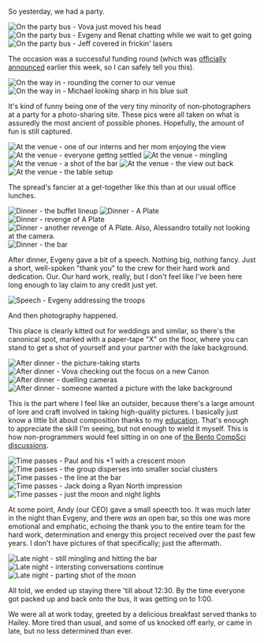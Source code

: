 So yesterday, we had a party.

![On the party bus - Vova just moved his head](/static/img/500px/000001_2015-07-22.jpg)
![On the party bus - Evgeny and Renat chatting while we wait to get going](/static/img/500px/000002_2015-07-22.jpg)
![On the party bus - Jeff covered in frickin' lasers](/static/img/500px/000003_2015-07-22.jpg)

The occasion was a successful funding round (which was [officially announced](https://iso.500px.com/fresh-funds-mean-a-very-bright-future-of-the-500px-community/) earlier this week, so I can safely tell you this).

![On the way in - rounding the corner to our venue](/static/img/500px/000005_2015-07-22.jpg)
![On the way in - Michael looking sharp in his blue suit](/static/img/500px/000006_2015-07-22.jpg)

It's kind of funny being one of the very tiny minority of non-photographers at a party for a photo-sharing site. These pics were all taken on what is assuredly the most ancient of possible phones. Hopefully, the amount of fun is still captured.

![At the venue - one of our interns and her mom enjoying the view](/static/img/500px/000008_2015-07-22.jpg)
![At the venue - everyone gettng settled](/static/img/500px/000009_2015-07-22.jpg)
![At the venue - mingling](/static/img/500px/000010_2015-07-22.jpg)
![At the venue - a shot of the bar](/static/img/500px/000011_2015-07-22.jpg)
![At the venue - the view out back](/static/img/500px/000012_2015-07-22.jpg)
![At the venue - the table setup](/static/img/500px/000013_2015-07-22.jpg)

The spread's fancier at a get-together like this than at our usual office lunches.

![Dinner - the buffet lineup](/static/img/500px/000014_2015-07-22.jpg)
![Dinner - A Plate](/static/img/500px/000015_2015-07-22.jpg)
![Dinner - revenge of A Plate](/static/img/500px/000016_2015-07-22.jpg)
![Dinner - another revenge of A Plate. Also, Alessandro totally not looking at the camera.](/static/img/500px/000017_2015-07-22.jpg)
![Dinner - the bar](/static/img/500px/000018_2015-07-22.jpg)

After dinner, Evgeny gave a bit of a speech. Nothing big, nothing fancy. Just a short, well-spoken "thank you" to the crew for their hard work and dedication. Our. Our hard work, really, but I don't feel like I've been here long enough to lay claim to any credit just yet.

![Speech - Evgeny addressing the troops](/static/img/500px/000020_2015-07-22.jpg)

And then photography happened.

This place is clearly kitted out for weddings and similar, so there's the canonical spot, marked with a paper-tape "X" on the floor, where you can stand to get a shot of yourself and your partner with the lake background.

![After dinner - the picture-taking starts](/static/img/500px/000021_2015-07-22.jpg)
![After dinner - Vova checking out the focus on a new Canon](/static/img/500px/000023_2015-07-22.jpg)
![After dinner - duelling cameras](/static/img/500px/000024_2015-07-22.jpg)
![After dinner - someone wanted a picture with the lake background](/static/img/500px/000025_2015-07-22.jpg)

This is the part where I feel like an outsider, because there's a large amount of lore and craft involved in taking high-quality pictures. I basically just know a little bit about composition thanks to my [education](http://www.ocadu.ca/). That's enough to appreciate the skill I'm seeing, but not enough to wield it myself. This is how non-programmers would feel sitting in on one of [the Bento CompSci discussions](https://bentomiso.com/events/comp-sci-cabal-102).

![Time passes - Paul and his +1 with a crescent moon](/static/img/500px/000027_2015-07-22.jpg)
![Time passes - the group disperses into smaller social clusters](/static/img/500px/000031_2015-07-22.jpg)
![Time passes - the line at the bar](/static/img/500px/000032_2015-07-22.jpg)
![Time passes - Jack doing a Ryan North impression](/static/img/500px/000034_2015-07-22.jpg)
![Time passes - just the moon and night lights](/static/img/500px/000035_2015-07-22.jpg)

At some point, Andy (our CEO) gave a small speecth too. It was much later in the night than Evgeny, and there *was* an open bar, so this one was more emotional and emphatic, echoing the thank you to the entire team for the hard work, determination and energy this project received over the past few years. I don't have pictures of that specifically; just the aftermath.

![Late night - still mingling and hitting the bar](/static/img/500px/000036_2015-07-22.jpg)
![Late night - intersting conversations continue](/static/img/500px/000037_2015-07-22.jpg)
![Late night - parting shot of the moon](/static/img/500px/000038_2015-07-22.jpg)

All told, we ended up staying there 'till about 12:30. By the time everyone got packed up and back onto the bus, it was getting on to 1:00.

We were all at work today, greeted by a delicious breakfast served thanks to Hailey. More tired than usual, and some of us knocked off early, or came in late, but no less determined than ever.
